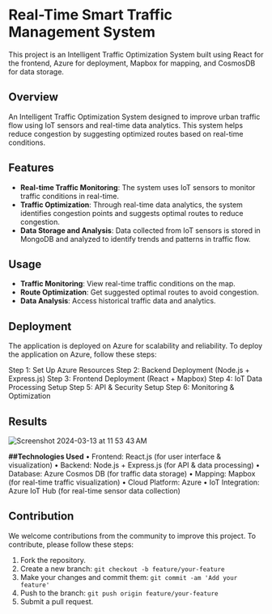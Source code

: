 # Real-Time Smart Traffic Management System

This project is an Intelligent Traffic Optimization System built using React for the frontend, Azure for deployment, Mapbox for mapping, and CosmosDB for data storage.

## Overview

An Intelligent Traffic Optimization System designed to improve urban traffic flow using IoT sensors and real-time data analytics. This system helps reduce congestion by suggesting optimized routes based on real-time conditions.
## Features

- **Real-time Traffic Monitoring**: The system uses IoT sensors to monitor traffic conditions in real-time.
- **Traffic Optimization**: Through real-time data analytics, the system identifies congestion points and suggests optimal routes to reduce congestion.
- **Data Storage and Analysis**: Data collected from IoT sensors is stored in MongoDB and analyzed to identify trends and patterns in traffic flow.


## Usage

- **Traffic Monitoring**: View real-time traffic conditions on the map.
- **Route Optimization**: Get suggested optimal routes to avoid congestion.
- **Data Analysis**: Access historical traffic data and analytics.

## Deployment

The application is deployed on Azure for scalability and reliability. To deploy the application on Azure, follow these steps:

Step 1: Set Up Azure Resources
Step 2: Backend Deployment (Node.js + Express.js)
Step 3: Frontend Deployment (React + Mapbox)
Step 4: IoT Data Processing Setup
Step 5: API & Security Setup
Step 6: Monitoring & Optimization

## Results
![Screenshot 2024-03-13 at 11 53 43 AM](https://github.com/Rahulraonimbalkar/Smart_traffic_management_system/assets/117708809/0af34131-fed6-4150-9142-62a394e84767)

**##Technologies Used**
•	Frontend: React.js (for user interface & visualization)
•	Backend: Node.js + Express.js (for API & data processing)
•	Database: Azure Cosmos DB (for traffic data storage)
•	Mapping: Mapbox (for real-time traffic visualization)
•	Cloud Platform: Azure
•	IoT Integration: Azure IoT Hub (for real-time sensor data collection)

## Contribution

We welcome contributions from the community to improve this project. To contribute, please follow these steps:

1. Fork the repository.
2. Create a new branch: `git checkout -b feature/your-feature`
3. Make your changes and commit them: `git commit -am 'Add your feature'`
4. Push to the branch: `git push origin feature/your-feature`
5. Submit a pull request.

